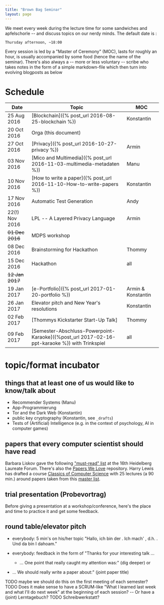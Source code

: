 ```yaml
---
title: "Brown Bag Seminar"
layout: page
---
```


We meet every week during the lecture time for some sandwiches and
apfelschorle -- and discuss topics on our nerdy minds. The default
date is :

    Thursday afternoon, ~18:00

Every session is led by a "Master of Ceremony" (MOC), lasts for
roughly an hour, is usually accompanied by some food (hence the name
of the seminar). There's also always a -- more or less voluntary --
scribe who takes notes in the form of a simple markdown-file which
then turn into evolving blogposts as below

# Schedule

| Date            | Topic                                                                                         | MOC                |
| ---------       | -----                                                                                         | ---                |
| 25 Aug 2016     | [Blockchain]({% post_url 2016-08-25-blockchain %})                                            | Konstantin         |
| 20 Oct 2016     | Orga (this document)                                                                          |                    |
| 27 Oct 2016     | [Privacy]({% post_url 2016-10-27-privacy %})                                                  | Armin              |
| 03 Nov 2016     | [Mico and Multimedia]({% post_url 2016-11-03-multimedia-metadaten %})                         | Manu               |
| 10 Nov 2016     | [How to write a paper]({% post_url 2016-11-10-How-to-write-papers %})                         | Konstantin         |
| 17 Nov 2016     | Automatic Test Generation                                                                     | Andy               |
| 22(!) Nov 2016  | LPL -- A Layered Privacy Language                                                             | Armin              |
| ~~01 Dec 2016~~ | MDPS workshop                                                                                 |                    |
| 08 Dec 2016     | Brainstorming for Hackathon                                                                   | Thommy             |
| 15 Dec 2016     | Hackathon                                                                                     | all                |
| ~~12 Jan 2017~~ |                                                                                               |                    |
| 19 Jan 2017     | [e-Portfolio]({% post_url 2017-01-20-portfolio %})                                            | Armin & Konstantin |
| 26 Jan 2017     | Elevator pitch and New Year's resolutions                                                     | Konstantin         |
| 02 Feb 2017     | [Thommys Kickstarter Start-Up Talk]                                                           | Thommy             |
| 09 Feb 2017     | [Semester-Abschluss-Powerpoint-Karaoke]({%post_url 2017-02-16-ppt-karaoke %}) with Trinkspiel | all                |

# topic/format incubator

## things that at least one of us would like to know/talk about

- Recommender Systems (Manu)
- App-Programmierung
- Tor and the Dark Web (Konstantin)
- public key cryptography (Konstantin, see `_drafts`)
- Tests of (Artificial) Intelligence (e.g. in the context of
  psychology, AI in computer games)

## papers that every computer scientist should have read

Barbara Liskov gave the following ["must-read" list](http://jpirker.com/hlf16-liskovs-reading-list-for-computer-scientists/) at the 16th
Heidelberg Laureate Forum. There's also the
[Papers We Love](http://paperswelove.org/) repository. Harry Lewis has
drafted a course [Classics of Computer
Science](https://harry-lewis.blogspot.de/2016/12/classics-of-computer-science.html?m=0)
with 25 lectures (a 90 min.) around papers taken from this [master
list](https://docs.google.com/spreadsheets/d/1wS6O7-ZoFL7Cfjgt-kdhYxfg0qHdXyzpjJxikiqNPZg/edit#gid=65049622).

## trial presentation (Probevortrag)

Before giving a presentation at a workshop/conference, here's the
place and time to practice it and get some feedback.

## round table/elevator pitch

- everybody: 5 min's on his/her topic "Hallo, ich bin der <name>. Ich
  mach' <topic>, d.h. <explanation>. Und da bin I dahoam."

- everybody: feedback in the form of "Thanks for your interesting
  talk ...
  - ... One point that really caught my attention was:" (dig deeper)
 or
 - ... We should really write a paper about:" (joint paper title)

 TODO maybe we should do this on the first meeting of each semester?
 TODO Does it make sense to have a SCRUM-like "What I learned last week
 and what I'll do next week" at the beginning of each session? -- Or
 have a (joint) Lerntagebuch?
 TODO Schreibwerkstatt?
